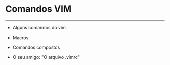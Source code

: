# Comandos VIM
---

- Alguns comandos do vim


- Macros


- Comandos compostos


- O seu amigo: "O arquivo .vimrc"
